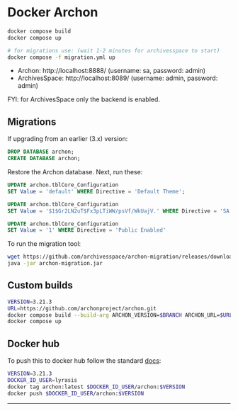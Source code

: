 # Docker Archon

```bash
docker compose build
docker compose up

# for migrations use: (wait 1-2 minutes for archivesspace to start)
docker compose -f migration.yml up
```

- Archon: http://localhost:8888/ (username: sa, password: admin)
- ArchivesSpace: http://localhost:8089/ (username: admin, password: admin)

FYI: for ArchivesSpace only the backend is enabled.

## Migrations

If upgrading from an earlier (3.x) version:

```sql
DROP DATABASE archon;
CREATE DATABASE archon;
```

Restore the Archon database. Next, run these:

```sql
UPDATE archon.tblCore_Configuration
SET Value = 'default' WHERE Directive = 'Default Theme';

UPDATE archon.tblCore_Configuration
SET Value = '$1$Gr2LN2uT$Fx3pLTiWW/psVf/WkUajV.' WHERE Directive = 'SA Password';

UPDATE archon.tblCore_Configuration
SET Value = '1' WHERE Directive = 'Public Enabled'
```

To run the migration tool:

```bash
wget https://github.com/archivesspace/archon-migration/releases/download/v2.3.x/archon-migration.jar
java -jar archon-migration.jar
```

## Custom builds

```bash
VERSION=3.21.3
URL=https://github.com/archonproject/archon.git
docker compose build --build-arg ARCHON_VERSION=$BRANCH ARCHON_URL=$URL app
docker compose up
```

## Docker hub

To push this to docker hub follow the standard [docs](https://docs.docker.com/docker-cloud/builds/push-images/):

```bash
VERSION=3.21.3
DOCKER_ID_USER=lyrasis
docker tag archon:latest $DOCKER_ID_USER/archon:$VERSION
docker push $DOCKER_ID_USER/archon:$VERSION
```

---
